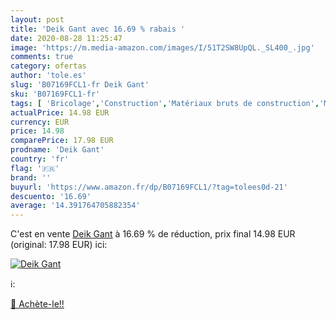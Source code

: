 ```yaml
---
layout: post
title: 'Deik Gant avec 16.69 % rabais '
date: 2020-08-28 11:25:47
image: 'https://m.media-amazon.com/images/I/51T2SW8UpQL._SL400_.jpg'
comments: true
category: ofertas
author: 'tole.es'
slug: 'B07169FCL1-fr Deik Gant'
sku: 'B07169FCL1-fr'
tags: [ 'Bricolage','Construction','Matériaux bruts de construction','Matériel de construction', ]
actualPrice: 14.98 EUR
currency: EUR
price: 14.98
comparePrice: 17.98 EUR
prodname: 'Deik Gant'
country: 'fr'
flag: '🇫🇷'
brand: ''
buyurl: 'https://www.amazon.fr/dp/B07169FCL1/?tag=tolees0d-21'
descuento: '16.69'
average: '14.391764705882354'
---
```


C'est en vente [Deik Gant](https://www.amazon.fr/dp/B07169FCL1/?tag=tolees0d-21)  à  16.69 % de réduction, prix final  14.98 EUR (original: 17.98 EUR) ici:

[![Deik Gant](https://m.media-amazon.com/images/I/51T2SW8UpQL._SL400_.jpg)](https://www.amazon.fr/dp/B07169FCL1/?tag=tolees0d-21)

ℹ️:


[🛒 Achète-le!!](https://www.amazon.fr/dp/B07169FCL1/?tag=tolees0d-21)
